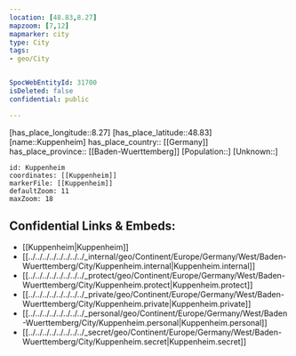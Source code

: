 ```yaml
---
location: [48.83,8.27] 
mapzoom: [7,12] 
mapmarker: city 
type: City
tags:
- geo/City


SpocWebEntityId: 31700
isDeleted: false
confidential: public

---
```

[has_place_longitude::8.27] 
[has_place_latitude::48.83] 
[name::Kuppenheim] 
has_place_country:: [[Germany]]  
has_place_province:: [[Baden-Wuerttemberg]] 
[Population::] 
[Unknown::] 


```leaflet
id: Kuppenheim
coordinates: [[Kuppenheim]] 
markerFile: [[Kuppenheim]] 
defaultZoom: 11 
maxZoom: 18
```


## Confidential Links & Embeds: 
- [[Kuppenheim|Kuppenheim]]  
- [[../../../../../../../../_internal/geo/Continent/Europe/Germany/West/Baden-Wuerttemberg/City/Kuppenheim.internal|Kuppenheim.internal]] 
- [[../../../../../../../../_protect/geo/Continent/Europe/Germany/West/Baden-Wuerttemberg/City/Kuppenheim.protect|Kuppenheim.protect]] 
- [[../../../../../../../../_private/geo/Continent/Europe/Germany/West/Baden-Wuerttemberg/City/Kuppenheim.private|Kuppenheim.private]] 
- [[../../../../../../../../_personal/geo/Continent/Europe/Germany/West/Baden-Wuerttemberg/City/Kuppenheim.personal|Kuppenheim.personal]] 
- [[../../../../../../../../_secret/geo/Continent/Europe/Germany/West/Baden-Wuerttemberg/City/Kuppenheim.secret|Kuppenheim.secret]] 
